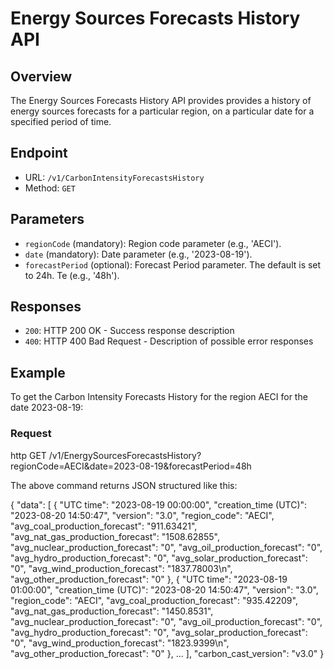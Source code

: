# Energy Sources Forecasts History API

## Overview

The Energy Sources Forecasts History API provides provides a history of energy sources forecasts for a particular region, on a particular date for a specified period of time.

## Endpoint

- URL: `/v1/CarbonIntensityForecastsHistory`
- Method: `GET`

## Parameters

- `regionCode` (mandatory): Region code parameter (e.g., 'AECI').
- `date` (mandatory): Date parameter (e.g., '2023-08-19').
- `forecastPeriod` (optional): Forecast Period parameter. The default is set to 24h. Te (e.g., '48h').

## Responses

- `200`: HTTP 200 OK - Success response description
- `400`: HTTP 400 Bad Request - Description of possible error responses

## Example

To get the Carbon Intensity Forecasts History for the region AECI for the date 2023-08-19:

### Request

http
GET /v1/EnergySourcesForecastsHistory?regionCode=AECI&date=2023-08-19&forecastPeriod=48h

The above command returns JSON structured like this:

{
    "data": [
        {
            "UTC time": "2023-08-19 00:00:00",
            "creation_time (UTC)": "2023-08-20 14:50:47",
            "version": "3.0",
            "region_code": "AECI",
            "avg_coal_production_forecast": "911.63421",
            "avg_nat_gas_production_forecast": "1508.62855",
            "avg_nuclear_production_forecast": "0",
            "avg_oil_production_forecast": "0",
            "avg_hydro_production_forecast": "0",
            "avg_solar_production_forecast": "0",
            "avg_wind_production_forecast": "1837.78003\n",
            "avg_other_production_forecast": "0"
        },
        {
            "UTC time": "2023-08-19 01:00:00",
            "creation_time (UTC)": "2023-08-20 14:50:47",
            "version": "3.0",
            "region_code": "AECI",
            "avg_coal_production_forecast": "935.42209",
            "avg_nat_gas_production_forecast": "1450.8531",
            "avg_nuclear_production_forecast": "0",
            "avg_oil_production_forecast": "0",
            "avg_hydro_production_forecast": "0",
            "avg_solar_production_forecast": "0",
            "avg_wind_production_forecast": "1823.9399\n",
            "avg_other_production_forecast": "0"
        }, ...
    ],
    "carbon_cast_version": "v3.0"
}
